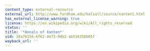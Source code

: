 ```yaml
---
content_type: external-resource
external_url: http://www.fordham.edu/halsall/source/xanten1.html
has_external_license_warning: true
license: https://en.wikipedia.org/wiki/All_rights_reserved
status: ''
title: '*Annals of Xanten*'
uid: 18a76156-6f62-4e73-9db2-ab516358b05f
wayback_url: ''
---
```

